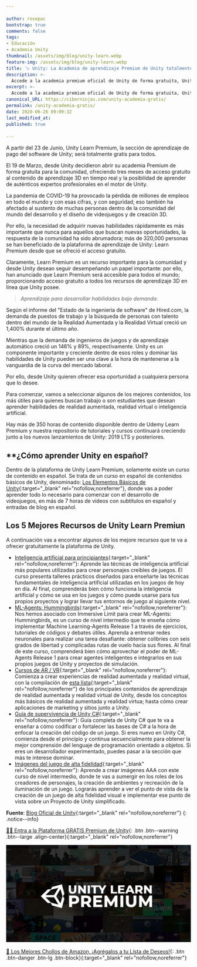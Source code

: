 ```yaml
---

author: rosepac
bootstrap: true
comments: false
tags:
- Educación
- Academia Unity
thumbnail: /assets/img/blog/unity-learn.webp
feature-img: /assets/img/blog/unity-learn.webp
title: '▷ Unity: La Academia de aprendizaje Premium de Unity totalmente gratis y para todos'
description: >-
  Accede a la academia premium oficial de Unity de forma gratuita, Unity Learn Premium disponible sin costo alguno.
excerpt: >-
  Accede a la academia premium oficial de Unity de forma gratuita, Unity Learn Premium disponible sin costo alguno.
canonical_URL: https://ciberninjas.com/unity-academia-gratis/
permalink: /unity-academia-gratis/
date: 2020-06-26 09:09:32
last_modified_at: 
published: true

---
```


A partir del 23 de Junio, Unity Learn Premium, la sección de aprendizaje de pago del software de Unity; será totalmente gratis para todos.

El 19 de Marzo, desde Unity decidieron abrir su academia Premium de forma gratuita para la comunidad, ofreciendo tres meses de acceso gratuito al contenido de aprendizaje 3D en tiempo real y la posibilidad de aprender de auténticos expertos profesionales en el motor de Unity.

La pandemia de COVID-19 ha provocado la pérdida de millones de empleos en todo el mundo y con esas cifras, y con seguridad; eso también ha afectado al sustento de muchas personas dentro de la comunidad del mundo del desarrollo y el diseño de videojuegos y de creación 3D.

Por ello, la necesidad de adquirir nuevas habilidades rápidamente es más importante que nunca para aquellos que buscan nuevas oportunidades, la respuesta de la comunidad ha sido abrumadora; más de 320,000 personas se han beneficiado de la plataforma de aprendizaje de Unity: Learn Premium desde que se ofreció el acceso gratuito.

Claramente, Learn Premium es un recurso importante para la comunidad y desde Unity desean seguir desempeñando un papel importante: por ello, han anunciado que Learn Premium será accesible para todos el mundo; proporcionando acceso gratuito a todos los recursos de aprendizaje 3D en línea que Unity posee.

> *Aprendizaje para desarrollar habilidades bajo demanda*.

Según el informe del "Estado de la ingeniería de software" de Hired.com, la demanda de puestos de trabajo y la búsqueda de personas con talento dentro del mundo de la Realidad Aumentada y la Realidad Virtual creció un 1,400% durante el último año.

Mientras que la demanda de ingenieros de juegos y de aprendizaje automático creció un 146% y 89%, respectivamente. Unity es un componente importante y creciente dentro de esos roles  y dominar las habilidades de Unity pueden ser una clave a la hora de mantenerse a la vanguardia de la curva del mercado laboral.

Por ello, desde Unity quieren ofrecer esa oportunidad a cualquiera persona que lo desee.

Para comenzar, vamos a seleccionar algunos de los mejores contenidos, los más útiles para quienes buscan trabajo o son estudiantes que desean aprender  habilidades de realidad aumentada, realidad virtual o inteligencia artificial.

Hay más de 350 horas de contenido disponible dentro de Udemy Learn Premium y nuestra repositorio de tutoriales y cursos continuará creciendo junto a los nuevos lanzamientos de Unity: 2019 LTS y posteriores.

## **¿Cómo aprender Unity en español?

Dentro de la plataforma de Unity Learn Premium, solamente existe un curso de contenido en español. Se trata de un curso en español de contenidos básicos de Unity, denominado: [Los Elementos Básicos de Unity](https://learn.unity.com/course/unity-basics){:target="_blank" rel="nofollow,noreferrer"}, donde vas a poder aprender todo lo necesario para comenzar con el desarrollo de videojuegos, en más de 7 horas de vídeos con subtítulos en español y entradas de blog en español.

## **Los 5 Mejores Recursos de Unity Learn Premiun**

A continuación vas a encontrar algunos de los mejore recursos que te va a ofrecer gratuitamente la plataforma de Unity.

- [Inteligencia artificial para principiantes](https://learn.unity.com/course/artificial-intelligence-for-beginners?_ga=2.5720499.1648223163.1590611795-1832520674.1566856551){:target="_blank" rel="nofollow,noreferrer"}: Aprende las técnicas de inteligencia artificial más populares utilizadas para crear personajes creíbles de juegos. El curso presenta talleres prácticos diseñados para enseñarte las técnicas fundamentales de inteligencia artificial utilizadas en los juegos de hoy en día. Al final, comprenderás bien cómo funciona la inteligencia artificial y cómo se usa en los juegos y cómo puede usarse para tus propios proyectos y lograr llevar tus entornos de juego al siguiente nivel.
- [ML-Agents: Hummingbirds](https://learn.unity.com/course/ml-agents-hummingbirds){:target="_blank" rel="nofollow,noreferrer"}: Nos hemos asociado con Immersive Limit para crear ML-Agents: Hummingbirds, es un curso de nivel intermedio que te enseña cómo implementar Machine Learning-Agents Release 1 a través de ejercicios, tutoriales de códigos y debates útiles. Aprenda a entrenar redes neuronales para realizar una tarea desafiante: obtener colibríes con seis grados de libertad y complicadas rutas de vuelo hacia sus flores. Al final de este curso, comprenderá bien cómo aprovechar el poder de ML-Agents Release 1 para crear agentes inteligentes e integrarlos en sus propios juegos de Unity y proyectos de simulación.
- [Cursos de AR / VR](https://learn.unity.com/courses/?k=["lang%3Aen"%2C"prm%3Apremium"%2C"tag%3A5900b95a090915001e654b47"]&ob=starts){:target="_blank" rel="nofollow,noreferrer"}: Comienza a crear experiencias de realidad aumentada y realidad virtual, con la compilación de [esta lista](https://learn.unity.com/courses?k=["lang%3Aen"%2C"prm%3Apremium"%2C"tag%3A5900b95a090915001e654b47"]&ob=starts){:target="_blank" rel="nofollow,noreferrer"} de los principales contenidos de aprendizaje de realidad aumentada y realidad virtual de Unity, desde los conceptos más básicos de realidad aumentada y realidad virtua; hasta cómo crear aplicaciones de marketing y sitios junto a Unity.
- [Guía de supervivencia de Unity C#](https://learn.unity.com/course/unity-c-survival-guide){:target="_blank" rel="nofollow,noreferrer"}: Guía completa de Unity C# que te va a enseñar a cómo codificar o fortalecer las bases de C# a la hora de enfocar la creación del código de un juego. Si eres nuevo en Unity C#, comienza desde el principio y continua secuencialmente para obtener la mejor comprensión del lenguaje de programación orientado a objetos. Si eres un desarrollador experimentado, puedes pasar a la sección que más te interese dominar.
- [Imágenes del juego de alta fidelidad](https://learn.unity.com/course/buried-memories-high-fidelity-game-visuals){:target="_blank" rel="nofollow,noreferrer"}: Aprende a crear imágenes AAA con este curso de nivel intermedio, donde te vas a sumergir en los roles de los creadores de personajes, la creación de ambientes y recreación de la iluminación de un juego. Lograrás aprender a ver el punto de vista de la creación de un juego de alta fidelidad visual e implementar ese punto de vista sobre un Proyecto de Unity simplificado.

**Fuente**: [Blog Oficial de Unity](https://blogs.unity3d.com/2020/06/23/learn-premium-is-now-available-to-everyone-at-no-cost-forever/){:target="_blank" rel="nofollow,noreferrer"}
{: .notice--info}

[👩‍🏫 Entra a la Plataforma GRATIS Premium de Unity](https://unity.com/products/learn-premium){: .btn .btn--warning .btn--large .align-center}{:target="_blank" rel="nofollow,noreferrer"}

![Accede a la academia premium oficial de Unity de forma gratuita, Unity Learn Premium disponible sin costo alguno.](/assets/img/blog/unity-learn.webp "Accede a la academia premium oficial de Unity de forma gratuita, Unity Learn Premium disponible sin costo alguno.")

[🛒 Los Mejores Chollos de Amazon, ¡Agrégalos a tu Lista de Deseos!](/amazon/ "Los Mejores Chollos de Amazon, Ofertas Flash, Black Monday y Amazon Prime Day"){: .btn .btn-danger .btn-lg .btn-block}{:target="_blank" rel="nofollow,noreferrer"}